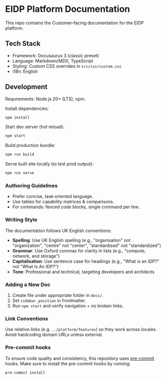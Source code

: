 # EIDP Platform Documentation

This repo contains the Customer‑facing documentation for the EIDP platform.

## Tech Stack

- Framework: Docusaurus 3 (classic preset)
- Language: Markdown/MDX, TypeScript
- Styling: Custom CSS overrides in `src/css/custom.css`
- i18n: English

## Development

Requirements: Node.js 20+ (LTS), npm.

Install dependencies:

```bash
npm install
```

Start dev server (hot reload):

```bash
npm start
```

Build production bundle:

```bash
npm run build
```

Serve built site locally (to test prod output):

```bash
npm run serve
```

### Authoring Guidelines

- Prefer concise, task‑oriented language.
- Use tables for capability matrices & comparisons.
- For commands: fenced code blocks, single command per line.

### Writing Style

The documentation follows UK English conventions:

- **Spelling**: Use UK English spelling (e.g., "organisation" not "organization", "centre" not "center", "standardised" not "standardized")
- **Grammar**: Use Oxford commas for clarity in lists (e.g., "compute, network, and storage")
- **Capitalisation**: Use sentence case for headings (e.g., "What is an IDP?" not "What Is An IDP?")
- **Tone**: Professional and technical, targeting developers and architects

### Adding a New Doc

1. Create file under appropriate folder in `docs/`.
2. Set `sidebar_position` in frontmatter.
3. Run `npm start` and verify navigation + no broken links.

### Link Conventions

Use relative links (e.g. `../platform/features`) so they work across locales.
Avoid hardcoding domain URLs unless external.

### Pre-commit hooks

To ensure code quality and consistency, this repository uses [pre-commit](https://pre-commit.com/) hooks.
Make sure to
install the pre-commit hooks by running:

```bash
pre-commit install
```
